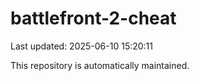 # battlefront-2-cheat

Last updated: 2025-06-10 15:20:11

This repository is automatically maintained.

